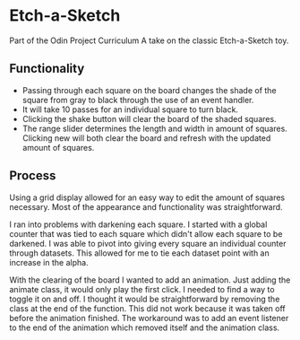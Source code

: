 # Etch-a-Sketch
Part of the Odin Project Curriculum
A take on the classic Etch-a-Sketch toy.

## Functionality
* Passing through each square on the board changes the shade of the square from gray to black through the use of an event handler.
* It will take 10 passes for an individual square to turn black.
* Clicking the shake button will clear the board of the shaded squares.
* The range slider determines the length and width in amount of squares. Clicking new will both clear the board and refresh with the updated amount of squares.

## Process
Using a grid display allowed for an easy way to edit the amount of squares necessary. Most of the appearance and functionality was straightforward.

I ran into problems with darkening each square. I started with a global counter that was tied to each square which didn't allow each square to be darkened. I was able to pivot into giving every square an individual counter through datasets. This allowed for me to tie each dataset point with an increase in the alpha.

With the clearing of the board I wanted to add an animation. Just adding the animate class, it would only play the first click. I needed to find a way to toggle it on and off. I thought it would be straightforward by removing the class at the end of the function. This did not work because it was taken off before the animation finished. The workaround was to add an event listener to the end of the animation which removed itself and the animation class.
